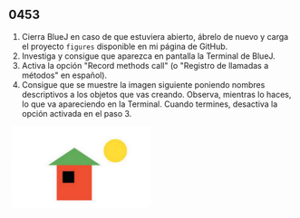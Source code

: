 ## 0453

1. Cierra BlueJ en caso de que estuviera abierto, ábrelo de nuevo y carga el proyecto `figures` disponible en mi página de GitHub.
2. Investiga y consigue que aparezca en pantalla la Terminal de BlueJ.
2. Activa la opción "Record methods call" (o "Registro de llamadas a métodos" en español).
3. Consigue que se muestre la imagen siguiente poniendo nombres descriptivos a los objetos que vas creando. Observa, mientras lo haces, lo que va apareciendo en la Terminal. Cuando termines, desactiva la opción activada en el paso 3.

![Imagen](0449.png)
